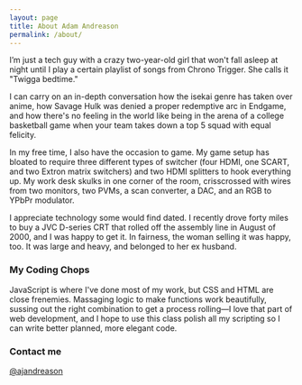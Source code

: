 ```yaml
---
layout: page
title: About Adam Andreason
permalink: /about/
---
```



I’m just a tech guy with a crazy two-year-old girl that won't fall asleep at night until I play a certain playlist of songs from Chrono Trigger. She calls it "Twigga bedtime."

I can carry on an in-depth conversation how the isekai genre has taken over anime, how Savage Hulk was denied a proper redemptive arc in Endgame, and how there's no feeling in the world like being in the arena of a college basketball game when your team takes down a top 5 squad with equal felicity. 

In my free time, I also have the occasion to game. My game setup has bloated to require three different types of switcher (four HDMI, one  SCART, and two Extron matrix switchers) and two HDMI splitters to hook everything up. My work desk skulks in one corner of the room, crisscrossed with wires from two monitors, two PVMs, a scan converter, a DAC, and an RGB to YPbPr modulator. 

I appreciate technology some would find dated. I recently drove forty miles to buy a JVC D-series CRT that rolled off the assembly line in August of 2000, and I was happy to get it. In fairness, the woman selling it was happy, too. It was large and heavy, and belonged to her ex husband.



### My Coding Chops

JavaScript is where I've done most of my work, but CSS and HTML are close frenemies. Massaging logic to make functions work beautifully, sussing out the right combination to get a process rolling—I love that part of web development, and I hope to use this class polish all my scripting so I can write better planned, more elegant code.

### Contact me

[@ajandreason](https://twitter.com/ajandreason)